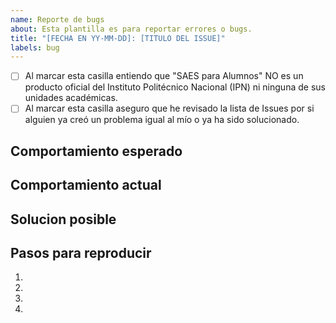 ```yaml
---
name: Reporte de bugs
about: Esta plantilla es para reportar errores o bugs.
title: "[FECHA EN YY-MM-DD]: [TITULO DEL ISSUE]"
labels: bug
---
```


<!--- Para marcar las casillas reemplaza el espacio por una X dentro del cuadro -->
- [ ] Al marcar esta casilla entiendo que "SAES para Alumnos" NO es un producto oficial del Instituto Politécnico Nacional (IPN) ni ninguna de sus unidades académicas.
- [ ] Al marcar esta casilla aseguro que he revisado la lista de Issues por si alguien ya creó un problema igual al mío o ya ha sido solucionado.

<!--- Provee un resumen general del problema que pusiste en el titulo -->

## Comportamiento esperado
<!--- Cuentanos qué debería pasar -->

## Comportamiento actual
<!--- Cuentanos qué pasó realmente -->

## Solucion posible
<!--- NO ES OBLIGATORIO, sugiere una forma de arreglar el problema -->

## Pasos para reproducir
<!--- Danos un link a un ejemplo real o danos pasos para poder reproducir el comportamiento por nuestra cuenta. De aplicar, incluye el texto que ocacionó el error. -->
1.
2.
3.
4.
